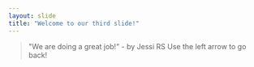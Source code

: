 ```yaml
---
layout: slide
title: "Welcome to our third slide!"
---
```

> "We are doing a great job!" - by Jessi RS
Use the left arrow to go back!
